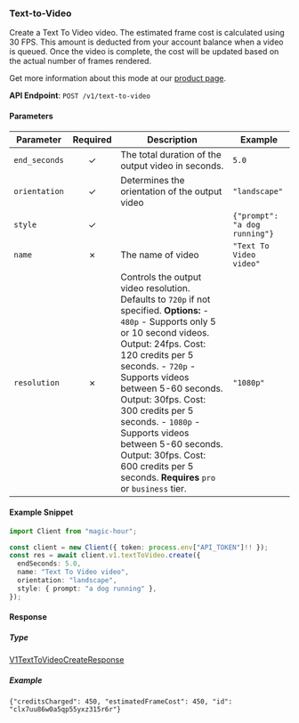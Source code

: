
### Text-to-Video <a name="create"></a>

Create a Text To Video video. The estimated frame cost is calculated using 30 FPS. This amount is deducted from your account balance when a video is queued. Once the video is complete, the cost will be updated based on the actual number of frames rendered.
  
Get more information about this mode at our [product page](/products/text-to-video).
  

**API Endpoint**: `POST /v1/text-to-video`

#### Parameters

| Parameter | Required | Description | Example |
|-----------|:--------:|-------------|--------|
| `end_seconds` | ✓ | The total duration of the output video in seconds. | `5.0` |
| `orientation` | ✓ | Determines the orientation of the output video | `"landscape"` |
| `style` | ✓ |  | `{"prompt": "a dog running"}` |
| `name` | ✗ | The name of video | `"Text To Video video"` |
| `resolution` | ✗ | Controls the output video resolution. Defaults to `720p` if not specified.  **Options:** - `480p` - Supports only 5 or 10 second videos. Output: 24fps. Cost: 120 credits per 5 seconds. - `720p` - Supports videos between 5-60 seconds. Output: 30fps. Cost: 300 credits per 5 seconds. - `1080p` - Supports videos between 5-60 seconds. Output: 30fps. Cost: 600 credits per 5 seconds. **Requires** `pro` or `business` tier. | `"1080p"` |

#### Example Snippet

```typescript
import Client from "magic-hour";

const client = new Client({ token: process.env["API_TOKEN"]!! });
const res = await client.v1.textToVideo.create({
  endSeconds: 5.0,
  name: "Text To Video video",
  orientation: "landscape",
  style: { prompt: "a dog running" },
});

```

#### Response

##### Type
[V1TextToVideoCreateResponse](/src/types/v1-text-to-video-create-response.ts)

##### Example
`{"creditsCharged": 450, "estimatedFrameCost": 450, "id": "clx7uu86w0a5qp55yxz315r6r"}`
